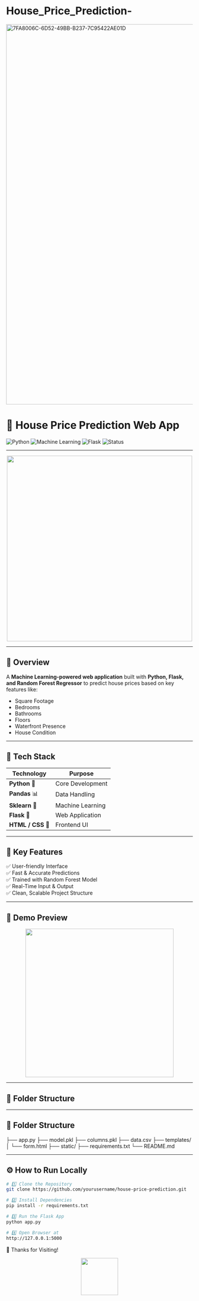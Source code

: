 # House_Price_Prediction-

<img width="1536" height="1024" alt="7FA8006C-6D52-49BB-B237-7C95422AE01D" src="https://github.com/user-attachments/assets/0013907b-a935-430f-9cda-9755674a41e8" />



# 🏡 House Price Prediction Web App
![Python](https://img.shields.io/badge/Python-3.10-blue.svg)
![Machine Learning](https://img.shields.io/badge/Machine%20Learning-Enabled-brightgreen)
![Flask](https://img.shields.io/badge/Framework-Flask-orange)
![Status](https://img.shields.io/badge/Status-Active-green)

---

<div align="center">
  <img src="https://media.giphy.com/media/13HgwGsXF0aiGY/giphy.gif" width="500"/>
</div>

---

## 🚀 Overview
A **Machine Learning-powered web application** built with **Python, Flask, and Random Forest Regressor** to predict house prices based on key features like:
- Square Footage
- Bedrooms
- Bathrooms
- Floors
- Waterfront Presence
- House Condition

---

## 📂 Tech Stack
| Technology   | Purpose          |
|--------------|------------------|
| **Python** 🐍  | Core Development |
| **Pandas** 📊  | Data Handling    |
| **Sklearn** 🤖 | Machine Learning |
| **Flask** 🚀  | Web Application  |
| **HTML / CSS** 🎨 | Frontend UI   |

---

## 🚨 Key Features
✅ User-friendly Interface  
✅ Fast & Accurate Predictions  
✅ Trained with Random Forest Model  
✅ Real-Time Input & Output  
✅ Clean, Scalable Project Structure  

---

## 📸 Demo Preview
<div align="center">
  <img src="https://media.giphy.com/media/l3q2K5jinAlChoCLS/giphy.gif" width="400px"/>
</div>

---

## 📂 Folder Structure
---

## 📂 Folder Structure
├── app.py
├── model.pkl
├── columns.pkl
├── data.csv
├── templates/
│   └── form.html
├── static/
├── requirements.txt
└── README.md

---
## ⚙️ How to Run Locally
```bash
# 1️⃣ Clone the Repository
git clone https://github.com/yourusername/house-price-prediction.git

# 2️⃣ Install Dependencies
pip install -r requirements.txt

# 3️⃣ Run the Flask App
python app.py

# 4️⃣ Open Browser at
http://127.0.0.1:5000
```
🙌 Thanks for Visiting!

<div align="center">
  <img src="https://media.giphy.com/media/hvRJCLFzcasrR4ia7z/giphy.gif" width="100px">
</div>

